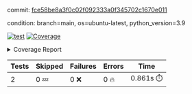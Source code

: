 commit: [fce58be8a3f0c02f092333a0f345702c1670e011](https://github.com/rcmdnk/s3-reader/tree/fce58be8a3f0c02f092333a0f345702c1670e011)

condition: branch=main, os=ubuntu-latest, python_version=3.9

[![test](https://github.com/rcmdnk/s3-reader/actions/workflows/test.yml/badge.svg)](https://github.com/rcmdnk/s3-reader/actions/runs/12887074066)
<a href="https://github.com/rcmdnk/s3-reader/blob/fce58be8a3f0c02f092333a0f345702c1670e011/README.md"><img alt="Coverage" src="https://img.shields.io/badge/Coverage-35%25-red.svg" /></a><details><summary>Coverage Report </summary><table><tr><th>File</th><th>Stmts</th><th>Miss</th><th>Cover</th><th>Missing</th></tr><tbody><tr><td colspan="5"><b>src/s3_reader</b></td></tr><tr><td>&nbsp; &nbsp;<a href="https://github.com/rcmdnk/s3-reader/blob/fce58be8a3f0c02f092333a0f345702c1670e011/src/s3_reader/file.py">file.py</a></td><td>91</td><td>62</td><td>32%</td><td><a href="https://github.com/rcmdnk/s3-reader/blob/fce58be8a3f0c02f092333a0f345702c1670e011/src/s3_reader/file.py#L59-L62">59&ndash;62</a>, <a href="https://github.com/rcmdnk/s3-reader/blob/fce58be8a3f0c02f092333a0f345702c1670e011/src/s3_reader/file.py#L65">65</a>, <a href="https://github.com/rcmdnk/s3-reader/blob/fce58be8a3f0c02f092333a0f345702c1670e011/src/s3_reader/file.py#L68-L75">68&ndash;75</a>, <a href="https://github.com/rcmdnk/s3-reader/blob/fce58be8a3f0c02f092333a0f345702c1670e011/src/s3_reader/file.py#L78-L80">78&ndash;80</a>, <a href="https://github.com/rcmdnk/s3-reader/blob/fce58be8a3f0c02f092333a0f345702c1670e011/src/s3_reader/file.py#L84-L90">84&ndash;90</a>, <a href="https://github.com/rcmdnk/s3-reader/blob/fce58be8a3f0c02f092333a0f345702c1670e011/src/s3_reader/file.py#L94-L98">94&ndash;98</a>, <a href="https://github.com/rcmdnk/s3-reader/blob/fce58be8a3f0c02f092333a0f345702c1670e011/src/s3_reader/file.py#L103-L148">103&ndash;148</a>, <a href="https://github.com/rcmdnk/s3-reader/blob/fce58be8a3f0c02f092333a0f345702c1670e011/src/s3_reader/file.py#L151-L164">151&ndash;164</a></td></tr><tr><td><b>TOTAL</b></td><td><b>96</b></td><td><b>62</b></td><td><b>35%</b></td><td>&nbsp;</td></tr></tbody></table></details>

| Tests | Skipped | Failures | Errors | Time |
| ----- | ------- | -------- | -------- | ------------------ |
| 2 | 0 :zzz: | 0 :x: | 0 :fire: | 0.861s :stopwatch: |

